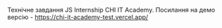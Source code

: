 Технічне завдання JS Internship CHI IT Academy.
Посилання на демо версію - https://chi-it-academy-test.vercel.app/